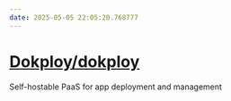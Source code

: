 ```yaml
---
date: 2025-05-05 22:05:20.768777
---
```


# [Dokploy/dokploy](https://github.com/Dokploy/dokploy)

Self-hostable PaaS for app deployment and management